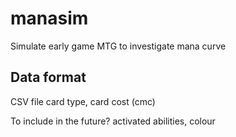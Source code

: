 # manasim
Simulate early game MTG to investigate mana curve

## Data format
CSV file
card type, card cost (cmc)

To include in the future?
activated abilities, colour
